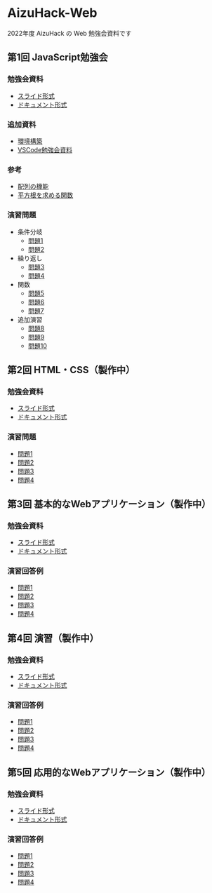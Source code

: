 # AizuHack-Web

2022年度 AizuHack の Web 勉強会資料です

## 第1回 JavaScript勉強会

### 勉強会資料

- [スライド形式](https://hackmd.io/@vUVXjMmXTYu4hcxiNxyH3w/HyQhPHKH9)
- [ドキュメント形式](https://hackmd.io/wOmDxIn2SeigrJmLcO2NyA?view)

### 追加資料

<!-- TODO -->
- [環境構築](https://hackmd.io/@vUVXjMmXTYu4hcxiNxyH3w/SJVNoJE8c)
- [VSCode勉強会資料](https://hackmd.io/@wX9YOe1-SXq2KK1SjrAELg/ry9mgljLc#/)

### 参考

- [配列の機能](https://developer.mozilla.org/ja/docs/Web/JavaScript/Reference/Global_Objects/Array)
- [平方根を求める関数](https://developer.mozilla.org/en-US/docs/Web/JavaScript/Reference/Global_Objects/Math/sqrt)

### 演習問題

- 条件分岐
  - [問題1](https://hackmd.io/@vUVXjMmXTYu4hcxiNxyH3w/HyQhPHKH9#/37)
  - [問題2](https://hackmd.io/@vUVXjMmXTYu4hcxiNxyH3w/HyQhPHKH9#/38)
- 繰り返し
  - [問題3](https://hackmd.io/@vUVXjMmXTYu4hcxiNxyH3w/HyQhPHKH9#/47)
  - [問題4](https://hackmd.io/@vUVXjMmXTYu4hcxiNxyH3w/HyQhPHKH9#/48)
- 関数
  - [問題5](https://hackmd.io/@vUVXjMmXTYu4hcxiNxyH3w/HyQhPHKH9#/65)
  - [問題6](https://hackmd.io/@vUVXjMmXTYu4hcxiNxyH3w/HyQhPHKH9#/66)
  - [問題7](https://hackmd.io/@vUVXjMmXTYu4hcxiNxyH3w/HyQhPHKH9#/67)
- 追加演習
  - [問題8](https://hackmd.io/@vUVXjMmXTYu4hcxiNxyH3w/HyQhPHKH9#/70)
  - [問題9](https://hackmd.io/@vUVXjMmXTYu4hcxiNxyH3w/HyQhPHKH9#/71)
  - [問題10](https://hackmd.io/@vUVXjMmXTYu4hcxiNxyH3w/HyQhPHKH9#/72)

## 第2回 HTML・CSS（製作中）

### 勉強会資料

- [スライド形式](https://hackmd.io/@vUVXjMmXTYu4hcxiNxyH3w/H1XIFZTr9)
- [ドキュメント形式](https://hackmd.io/IQvspnN5ROO6B-i2SQQhtw)

### 演習問題

<!-- TODO -->
- [問題1]()
- [問題2]()
- [問題3]()
- [問題4]()

## 第3回 基本的なWebアプリケーション（製作中）

### 勉強会資料

- [スライド形式](https://hackmd.io/@ERASER/SkdAIMarc)
- [ドキュメント形式](https://hackmd.io/zEr4JEhQTTqPu-QJfkpyvQ?view)

### 演習回答例

<!-- TODO -->
- [問題1]()
- [問題2]()
- [問題3]()
- [問題4]()

## 第4回 演習（製作中）

### 勉強会資料

<!-- TODO -->
- [スライド形式]()
- [ドキュメント形式]()

### 演習回答例

<!-- TODO -->
- [問題1]()
- [問題2]()
- [問題3]()
- [問題4]()

## 第5回 応用的なWebアプリケーション（製作中）

### 勉強会資料

<!-- TODO -->
- [スライド形式]()
- [ドキュメント形式]()

### 演習回答例

<!-- TODO -->
- [問題1]()
- [問題2]()
- [問題3]()
- [問題4]()
